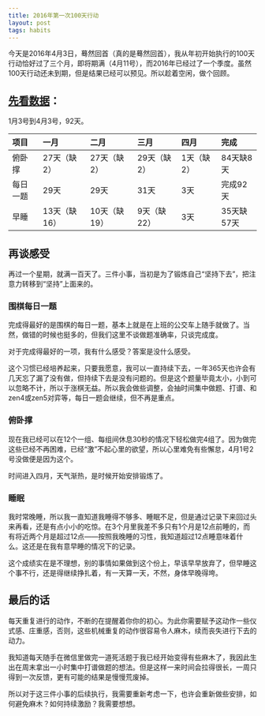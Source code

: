 ```yaml
---
title: 2016年第一次100天行动
layout: post
tags: habits
---
```


今天是2016年4月3日，蓦然回首（真的是蓦然回首），我从年初开始执行的100天行动恰好过了三个月，即将期满（4月11号），而2016年已经过了一个季度。虽然100天行动还未到期，但是结果已经可以预见。所以趁着空闲，做个回顾。

## [先看数据](https://github.com/AwLabs/EveryDay/tree/master/2016)：

1月3号到4月3号，92天。

项目|一月|二月|三月|四月|完成
:---|:---|:---|:---|:---|:---
俯卧撑|27天（缺2）|27天（缺2）|29天（缺2）|1天（缺2）|84天缺8天|
每日一题|29天|29天|31天|3天|完成92天|
早睡|13天（缺16）|10天（缺19）|9天（缺22）|3天|35天缺57天|

## 再谈感受

再过一个星期，就满一百天了。三件小事，当初是为了锻炼自己“坚持下去”，把注意力转移到“坚持”上面来的。

### 围棋每日一题

完成得最好的是围棋的每日一题，基本上就是在上班的公交车上随手就做了。当然，做错的时候也挺多的，但我们这里不谈做题准确率，只谈完成度。

对于完成得最好的一项，我有什么感受？答案是没什么感受。

这个习惯已经培养起来，只要我愿意，我可以一直持续下去，一年365天也许会有几天忘了漏了没有做，但持续下去是没有问题的。但是这个题量毕竟太小，小到可以忽略不计，所以于涨棋无益。所以我会做些调整，会抽时间集中做题、打谱、和zen4或zen5对弈等，每日一题会继续，但不再是重点。

### 俯卧撑

现在我已经可以在12个一组、每组间休息30秒的情况下轻松做完4组了。因为做完这些已经不再困难，已经“激”不起心里的欲望，所以心里难免有些懈怠，4月1号2号没做便是因为这个。

时间进入四月，天气渐热，是时候开始安排锻炼了。

### 睡眠

我时常晚睡，所以我一直知道我睡得不够多、睡眠不足，但是通过记录下来回过头来再看，还是有点小小的吃惊。在3个月里我差不多只有1个月是12点前睡的，而有将近两个月是超过12点——按照我晚睡的习性，我知道超过12点睡意味着什么。这还是在我有意早睡的情况下的记录。

这个成绩实在是不理想，别的事情如果做到这个份上，早该早早放弃了，但早睡这个事不行，还是得继续挣扎着，有一天算一天，不然，身体早晚得垮。

## 最后的话

每天重复进行的动作，不断的在提醒着你你的初心。为此你需要赋予这动作一些仪式感、庄重感，否则，这些机械重复的动作很容易令人麻木，续而丧失进行下去的动力。

我知道每天随手在微信里做完一道死活题于我已经开始变得有些麻木了，我因此生出在周末拿出一小时集中打谱做题的想法。但是这样一来时间会拉得很长，一周只得到一次反馈，更有可能的结果是慢慢荒废掉。

所以对于这三件小事的后续执行，我需要重新考虑一下，也许会重新做些安排，如何避免麻木？如何持续激励？我需要想想。